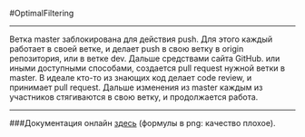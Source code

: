 #OptimalFiltering

***

Ветка master заблокирована для действия push. Для этого каждый работает в своей ветке, и делает push в свою ветку в origin репозитория, или в ветке dev. Дальше средствами сайта GitHub. или иными доступными способами, создается pull request нужной ветки в master. В идеале кто-то из знающих код делает code review, и принимает pull request. Дальше изменения из master каждым из участников стягиваются в свою ветку, и продолжается работа. 

***

###Документация онлайн [здесь](https://RudenkoEA.github.io) (формулы в png: качество плохое).
